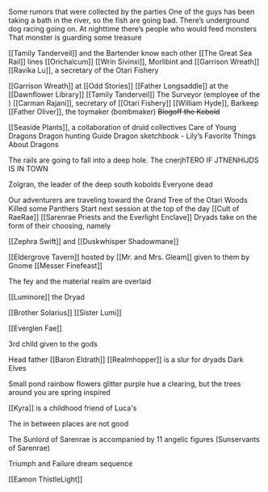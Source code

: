 Some rumors that were collected by the parties
One of the guys has been taking a bath in the river, so the fish are going bad.
There’s underground dog racing going on.
At nighttime there’s people who would feed monsters
That monster is guarding some treasure

  

[[Tamily Tanderveil]] and the Bartender know each other
[[The Great Sea Rail]] lines
[[Orichalcum]]
[[Wrin Sivinxi]],
Morlibint and [[Garrison Wreath]]
[[Ravika Lu]], a secretary of the Otari Fishery

  
  
  
  
  
  

[[Garrison Wreath]] at [[Odd Stories]]
[[Father Longsaddle]] at the [[Dawnflower Library]]
[[Tamily Tanderveil]]
The Surveyor (employee of the )
[[Carman Rajani]], secretary of [[Otari Fishery]]
[[William Hyde]], Barkeep
[[Father Oliver]], the toymaker (bombmaker)
~~Blogoff the Kobold~~

  

[[Seaside Plants]], a collaboration of druid collectives
Care of Young Dragons
Dragon hunting Guide
Dragon sketchbook - Lily’s Favorite Things About Dragons

  

The rails are going to fall into a deep hole.
The cnerjhTERO IF JTNENHIJDS IS IN TOWN

Zolgran, the leader of the deep south kobolds
Everyone dead

  

Our adventurers are traveling toward the Grand Tree of the Otari Woods
Killed some Panthers
Start next session at the top of the day
[[Cult of RaeRae]]
[[Sarenrae Priests and the Everlight Enclave]]
Dryads take on the form of their choosing, namely 

[[Zephra Swift]] and [[Duskwhisper Shadowmane]]

[[Eldergrove Tavern]] hosted by [[Mr. and Mrs. Gleam]]
given to them by 
Gnome [[Messer Finefeast]]
  

The fey and the material realm are overlaid

[[Luminore]] the Dryad

[[Brother Solarius]]
[[Sister Lumi]]

[[Everglen Fae]]

3rd child given to the gods

Head father [[Baron Eldrath]]
[[Realmhopper]] is a slur for dryads
Dark Elves

Small pond rainbow flowers glitter purple hue a clearing, but the trees around you are spring inspired

[[Kyra]] is a childhood friend of Luca's

The in between places are not good

The Sunlord of Sarenrae is accompanied by 11 angelic figures (Sunservants of Sarenrae)

Triumph and Failure dream sequence

[[Eamon ThistleLight]]

